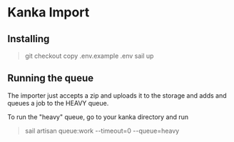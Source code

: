 # Kanka Import

## Installing

> git checkout
> copy .env.example .env
> sail up

## Running the queue

The importer just accepts a zip and uploads it to the storage and adds and queues a job to the HEAVY queue.

To run the "heavy" queue, go to your kanka directory and run

> sail artisan queue:work --timeout=0 --queue=heavy
